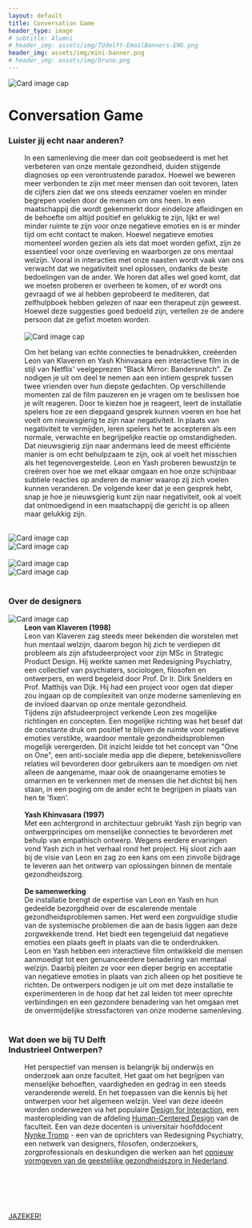 ```yaml
---
layout: default
title: Conversation Game
header_type: image
# subtitle: Alumni
# header_img: assets/img/TUdelft-EmailBanners-ENG.png
header_img: assets/img/mini-banner.png
# header_img: assets/img/bruno.png
---
```


<!-- <img src="/assets/img/mini-banner.png" alt="Card image cap"> -->
<img src="https://placehold.co/4000x3000" alt="Card image cap">
<br> 


<!-- ## Title 1 -->
<div class="card conv-card shadow">
<div class="card-body">
<h1 class="card-title text-center NeueMachina-project">Conversation Game</h1>
<h3 class="text-center NeueMachina-h4">Luister jij echt naar anderen?</h3>
  <div class="card-body text-center" style="margin-left: 2rem;margin-right: 2rem;">
In een samenleving die meer dan ooit geobsedeerd is met het verbeteren van onze mentale gezondheid,
duiden stijgende diagnoses op een verontrustende paradox. Hoewel we beweren meer verbonden te zijn
met meer mensen dan ooit tevoren, laten de cijfers zien dat we ons steeds eenzamer voelen en minder
begrepen voelen door de mensen om ons heen. In een maatschappij die wordt gekenmerkt door
eindeloze afleidingen en de behoefte om altijd positief en gelukkig te zijn, lijkt er wel minder ruimte te zijn
voor onze negatieve emoties en is er minder tijd om echt contact te maken. Hoewel negatieve emoties
momenteel worden gezien als iets dat moet worden gefixt, zijn ze essentieel voor onze overleving en
waarborgen ze ons mentaal welzijn. Vooral in interacties met onze naasten wordt vaak van ons verwacht
dat we negativiteit snel oplossen, ondanks de beste bedoelingen van de ander. We horen dat alles wel
goed komt, dat we moeten proberen er overheen te komen, of er wordt ons gevraagd of we al hebben
geprobeerd te mediteren, dat zelfhulpboek hebben gelezen of naar een therapeut zijn geweest. Hoewel
deze suggesties goed bedoeld zijn, vertellen ze de andere persoon dat ze gefixt moeten worden.<br>
<br>
<img src="https://placehold.co/4000x3000" alt="Card image cap">
<br>

Om het belang van echte connecties te benadrukken, creëerden Leon van Klaveren en Yash Khinvasara
een interactieve film in de stijl van Netflix' veelgeprezen "Black Mirror: Bandersnatch". Ze nodigen je uit
om deel te nemen aan een intiem gesprek tussen twee vrienden over hun diepste gedachten. Op
verschillende momenten zal de film pauzeren en je vragen om te beslissen hoe je wilt reageren. Door te
kiezen hoe je reageert, leert de installatie spelers hoe ze een diepgaand gesprek kunnen voeren en hoe
het voelt om nieuwsgierig te zijn naar negativiteit. In plaats van negativiteit te vermijden, leren spelers het
te accepteren als een normale, verwachte en begrijpelijke reactie op omstandigheden. Dat nieuwsgierig
zijn naar andermans leed de meest efficiënte manier is om echt behulpzaam te zijn, ook al voelt het
misschien als het tegenovergestelde. Leon en Yash proberen bewustzijn te creëren over hoe we met
elkaar omgaan en hoe onze schijnbaar subtiele reacties op anderen de manier waarop zij zich voelen
kunnen veranderen. De volgende keer dat je een gesprek hebt, snap je hoe je nieuwsgierig kunt zijn naar
negativiteit, ook al voelt dat ontmoedigend in een maatschappij die gericht is op alleen maar gelukkig zijn.
  </div>
</div>
</div>
<br>
<div class="container">
  <div class="row">
    <div class="col-sm">
      <img src="https://placehold.co/4000x3000" alt="Card image cap">
    </div>
    <div class="col-sm">
      <img src="https://placehold.co/4000x3000" alt="Card image cap">
    </div>
  </div>
  <br>
  <div class="row">
    <div class="col-sm">
      <img src="https://placehold.co/4000x3000" alt="Card image cap">
    </div>
    <div class="col-sm">
      <img src="https://placehold.co/4000x3000" alt="Card image cap">
    </div>
  </div>
</div>
<br>
<!-- ## Title 2 -->
<div class="card white-card shadow">
<div class="card-body">
<h3 class="card-title text-center NeueMachina-h3">Over de designers</h3>
<img src="https://placehold.co/4000x3000" alt="Card image cap">
  <div class="card-body text-center" style="margin-left: 2rem;margin-right: 2rem;">
<b>Leon van Klaveren (1998)</b><br>
Leon van Klaveren zag steeds meer bekenden die worstelen met hun mentaal welzijn, daarom begon hij
zich te verdiepen dit probleem als zijn afstudeerproject voor zijn MSc in Strategic Product Design. Hij
werkte samen met Redesigning Psychiatry, een collectief van psychiaters, sociologen, filosofen en
ontwerpers, en werd begeleid door Prof. Dr Ir. Dirk Snelders en Prof. Matthijs van Dijk. Hij had een project
voor ogen dat dieper zou ingaan op de complexiteit van onze moderne samenleving en de invloed
daarvan op onze mentale gezondheid.<br>
Tijdens zijn afstudeerproject verkende Leon zes mogelijke richtingen en concepten. Een mogelijke
richting was het besef dat de constante druk om positief te blijven de ruimte voor negatieve emoties
verstikte, waardoor mentale gezondheidsproblemen mogelijk verergerden. Dit inzicht leidde tot het
concept van "One on One", een anti-sociale media app die diepere, betekenisvollere relaties wil
bevorderen door gebruikers aan te moedigen om niet alleen de aangename, maar ook de onaangename
emoties te omarmen en te verkennen met de mensen die het dichtst bij hen staan, in een poging om de
ander echt te begrijpen in plaats van hen te 'fixen'.<br><br>
<b>Yash Khinvasara (1997)</b><br>
Met een achtergrond in architectuur gebruikt Yash zijn begrip van ontwerpprincipes om menselijke
connecties te bevorderen met behulp van empathisch ontwerp. Wegens eerdere ervaringen vond Yash
zich in het verhaal rond het project. Hij sloot zich aan bij de visie van Leon en zag zo een kans om een
zinvolle bijdrage te leveren aan het ontwerp van oplossingen binnen de mentale gezondheidszorg.<br><br>
<b>De samenwerking</b><br>
De installatie brengt de expertise van Leon en Yash en hun gedeelde bezorgdheid over de escalerende
mentale gezondheidsproblemen samen. Het werd een zorgvuldige studie van de systemische problemen
die aan de basis liggen aan deze zorgwekkende trend. Het biedt een tegengeluid dat negatieve emoties
een plaats geeft in plaats van die te onderdrukken.<br>
Leon en Yash hebben een interactieve film ontwikkeld die mensen aanmoedigt tot een genuanceerdere
benadering van mentaal welzijn. Daarbij pleiten ze voor een dieper begrip en acceptatie van negatieve
emoties in plaats van zich alleen op het positieve te richten. De ontwerpers nodigen je uit om met deze
installatie te experimenteren in de hoop dat het zal leiden tot meer oprechte verbindingen en een
gezondere benadering van het omgaan met de onvermijdelijke stressfactoren van onze moderne
samenleving.
  </div>
</div>
</div>
<br>
<!-- ## Title 3   -->
<div class="card white-card shadow">
<div class="card-body">
<h3 class="card-title text-center NeueMachina-h3">Wat doen we bij TU Delft<br> Industrieel Ontwerpen?</h3>
  <div class="card-body text-center" style="margin-left: 2rem;margin-right: 2rem;">
Het perspectief van mensen is belangrijk bij onderwijs en onderzoek aan onze faculteit. Het
gaat om het begrijpen van menselijke behoeften, vaardigheden en gedrag in een steeds
veranderende wereld. En het toepassen van die kennis bij het ontwerpen voor het algemeen
welzijn. Veel van deze ideeën worden onderwezen via het populaire 
<a href="https://www.tudelft.nl/en/education/programmes/masters/design-for-interaction/msc-design-for-interaction/" target="_blank"><u>Design for Interaction</u></a>,
 een masteropleiding van de afdeling 
<a href="https://www.tudelft.nl/io/over-io/afdelingen/human-centered-design" target="_blank"><u>Human-Centered Design</u></a>
 van de faculteit.
Een van deze docenten is universitair hoofddocent 
<a href="https://www.tudelft.nl/io/over-io/personen/tromp-n/" target="_blank"><u>Nynke Tromp</u></a> - 
een van de oprichters van
Redesigning Psychiatry, een netwerk van designers, filosofen, onderzoekers, zorgprofessionals
en deskundigen die werken aan het 
<a href="https://www.tudelft.nl/en/stories/articles/mental-health-from-disorder-to-interaction-problem" target="_blank"><u>opnieuw vormgeven van de geestelijke gezondheidszorg in Nederland</u></a>.
  </div>
</div>
</div>
<br>
<div class="card text-center  blue-card shadow">
  <div class="card-body">
    <h5 class="card-title NeueMachina-h4" style="color:white;">MEER WETEN OVER <br>TU DELFT EN HIER STUDEREN?</h5>
    <a href="https://www.tudelft.nl/onderwijs/praktische-zaken/voorzieningen" class="btn btn-primary NeueMachina">JAZEKER!</a>
  </div>
</div>